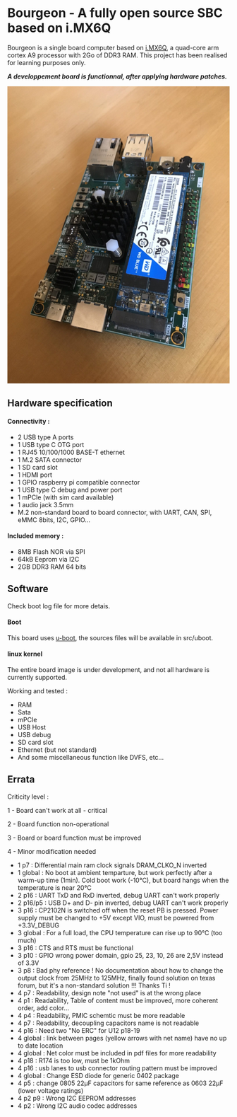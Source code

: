 # Bourgeon - A fully open source SBC based on i.MX6Q

Bourgeon is a single board computer based on [i.MX6Q](https://www.nxp.com/products/processors-and-microcontrollers/arm-processors/i-mx-applications-processors/i-mx-6-processors/i-mx-6quad-processors-high-performance-3d-graphics-hd-video-arm-cortex-a9-core:i.MX6Q), a quad-core arm cortex A9 processor with 2Go of DDR3 RAM.
This project has been realised for learning purposes only.

_**A developpement board is functionnal, after applying hardware patches.**_

![bourgeon](img.png)

## Hardware specification

#### Connectivity :
- 2 USB type A ports
- 1 USB type C OTG port 
- 1 RJ45 10/100/1000 BASE-T ethernet
- 1 M.2 SATA connector 
- 1 SD card slot
- 1 HDMI port
- 1 GPIO raspberry pi compatible connector
- 1 USB type C debug and power port
- 1 mPCIe (with sim card available)
- 1 audio jack 3.5mm
- M.2 non-standard board to board connector, with UART, CAN, SPI, eMMC 8bits, I2C, GPIO...

#### Included memory :
- 8MB Flash NOR via SPI
- 64kB Eeprom via I2C
- 2GB DDR3 RAM 64 bits

## Software

Check boot log file for more detais.

#### Boot

This board uses [u-boot](https://www.denx.de/project/u-boot/), the sources files will be available in src/uboot.


#### linux kernel

The entire board image is under development, and not all hardware is currently supported.

Working and tested :
- RAM
- Sata
- mPCIe
- USB Host
- USB debug
- SD card slot
- Ethernet (but not standard)
- And some miscellaneous function like DVFS, etc...

## Errata

Criticity level :

1 - Board can't work at all - critical

2 - Board function non-operational

3 - Board or board function must be improved

4 - Minor modification needed

- 1 p7 : Differential main ram clock signals DRAM_CLKO_N inverted 
- 1 global : No boot at ambient temparture, but work perfectly after a warm-up time (1min). Cold boot work (-10°C), but board hangs when the temperature is near 20°C 
- 2 p16 : UART TxD and RxD inverted, debug UART can't work properly
- 2 p16/p5 : USB D+ and D- pin inverted, debug UART can't work properly
- 3 p16 : CP2102N is switched off when the reset PB is pressed. Power supply must be changed to +5V except VIO, must be powered from +3.3V_DEBUG
- 3 global : For a full load, the CPU temperature can rise up to 90°C (too much)
- 3 p16 : CTS and RTS must be functional
- 3 p10 : GPIO wrong power domain, gpio 25, 23, 10, 26 are 2,5V instead of 3.3V
- 3 p8 : Bad phy reference ! No documentation about how to change the output clock from 25MHz to 125MHz, finally found solution on texas forum, but it's a non-standard solution !!! Thanks Ti !  
- 4 p7 : Readability, design note "not used" is at the wrong place
- 4 p1 : Readability, Table of content must be improved, more coherent order, add color...
- 4 p4 : Readability, PMIC schemtic must be more readable
- 4 p7 : Readability, decoupling capacitors name is not readable
- 4 p16 : Need two "No ERC" for U12 p18-19
- 4 global : link between pages (yellow arrows with net name) have no up to date location
- 4 global : Net color must be included in pdf files for more readability
- 4 p18 : R174 is too low, must be 1kOhm
- 4 p16 : usb lanes to usb connector routing pattern must be improved
- 4  global : Change ESD diode for generic 0402 package
- 4 p5 : change 0805 22µF capacitors for same reference as 0603 22µF (lower voltage ratings)
- 4 p2 p9 : Wrong I2C EEPROM addresses
- 4 p2 : Wrong I2C audio codec addresses
